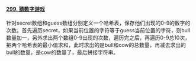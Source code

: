 #### [299. 猜数字游戏](https://leetcode.cn/problems/bulls-and-cows/)

针对secret数组和guess数组分别定义一个哈希表，保存他们出现的0-9的数字的次数。首先遍历secret，如果当前位置的字符等于guess当前位置的字符，则bull数量加一，另外求出两个数组0-9出现的次数，遍历完之后，再遍历0-9总10次，把两个哈希表的最小值求和，此时求出的是bull和cow的总数量，再减去求出的bull的数量，是cow的数量了，最后拼接字符串。